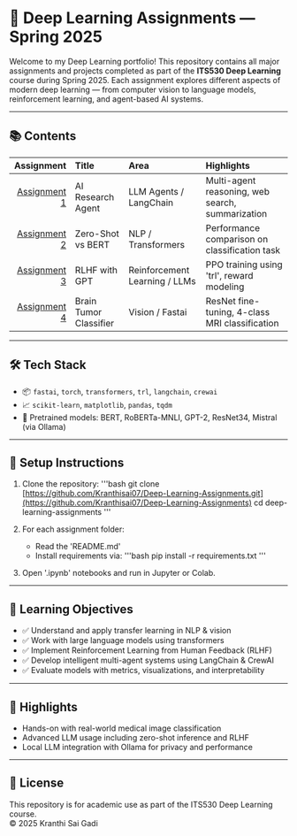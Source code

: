 # 🧠 Deep Learning Assignments — Spring 2025

Welcome to my Deep Learning portfolio! This repository contains all major assignments and projects completed as part of the **ITS530 Deep Learning** course during Spring 2025. Each assignment explores different aspects of modern deep learning — from computer vision to language models, reinforcement learning, and agent-based AI systems.

---

## 📚 Contents

| Assignment | Title | Area | Highlights |
|-----------:|:------|:------|:-----------|
| [Assignment 1](./Assignment_1_ResearchAgent) | AI Research Agent | LLM Agents / LangChain | Multi-agent reasoning, web search, summarization |
| [Assignment 2](./Assignment_2_ZeroShot_vs_BERT) | Zero-Shot vs BERT | NLP / Transformers | Performance comparison on classification task |
| [Assignment 3](./Assignment_3_RLHF_with_GPT) | RLHF with GPT | Reinforcement Learning / LLMs | PPO training using 'trl', reward modeling |
| [Assignment 4](./Assignment_4_Fastai_ImageClassifier) | Brain Tumor Classifier | Vision / Fastai | ResNet fine-tuning, 4-class MRI classification |

---

## 🛠️ Tech Stack

- 📦 `fastai`, `torch`, `transformers`, `trl`, `langchain`, `crewai`
- 📈 `scikit-learn`, `matplotlib`, `pandas`, `tqdm`
- 🧠 Pretrained models: BERT, RoBERTa-MNLI, GPT-2, ResNet34, Mistral (via Ollama)

---

## 🧪 Setup Instructions

1. Clone the repository:
   '''bash
   git clone [https://github.com/Kranthisai07/Deep-Learning-Assignments.git](https://github.com/Kranthisai07/Deep-Learning-Assignments)
   cd deep-learning-assignments
   '''

2. For each assignment folder:
   - Read the 'README.md'
   - Install requirements via:
     '''bash
     pip install -r requirements.txt
     '''

3. Open '.ipynb' notebooks and run in Jupyter or Colab.

---

## 🎯 Learning Objectives

- ✅ Understand and apply transfer learning in NLP & vision
- ✅ Work with large language models using transformers
- ✅ Implement Reinforcement Learning from Human Feedback (RLHF)
- ✅ Develop intelligent multi-agent systems using LangChain & CrewAI
- ✅ Evaluate models with metrics, visualizations, and interpretability

---

## 🌟 Highlights

- Hands-on with real-world medical image classification
- Advanced LLM usage including zero-shot inference and RLHF
- Local LLM integration with Ollama for privacy and performance

---

## 📜 License

This repository is for academic use as part of the ITS530 Deep Learning course.  
© 2025 Kranthi Sai Gadi

